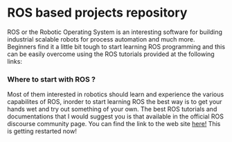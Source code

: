 # ROS based projects repository
ROS or the Robotic Operating System is an interesting software for building industrial scalable robots for process automation and much more. Beginners find it a little bit tough to start learning ROS programming and this can be easily overcome using the ROS tutorials provided at the following links:
<br>
### Where to start with ROS ?
Most of them interested in robotics should learn and experience the various capabilites of ROS, inorder to start learning ROS the best way is to get your hands wet and try out something of your own. 
The best ROS tutorials and documentations that I would suggest you is that available in the official ROS discourse community page. You can find the link to the web site [here!](https://www.ros.org)
This is getting restarted now!

